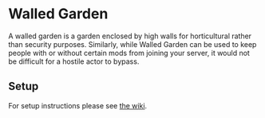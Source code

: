 # Walled Garden
A walled garden is a garden enclosed by high walls for horticultural rather than security purposes. Similarly, while Walled Garden can be used to keep people with or without certain mods from joining your server, it would not be difficult for a hostile actor to bypass.

## Setup

For setup instructions please see [the wiki](#).